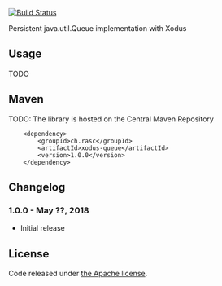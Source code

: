 [![Build Status](https://api.travis-ci.org/ralscha/xodus-queue.png)](https://travis-ci.org/ralscha/xodus-queue)

Persistent java.util.Queue implementation with Xodus


## Usage
TODO


## Maven
TODO: The library is hosted on the Central Maven Repository
```
	<dependency>
		<groupId>ch.rasc</groupId>
		<artifactId>xodus-queue</artifactId>
		<version>1.0.0</version>
	</dependency>	
```


## Changelog

### 1.0.0 - May ??, 2018
  * Initial release


## License
Code released under [the Apache license](http://www.apache.org/licenses/).